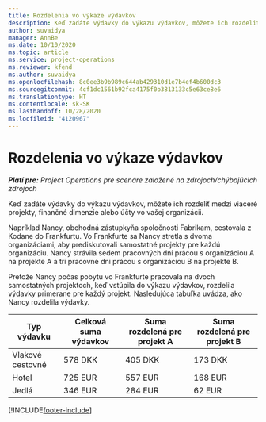 ```yaml
---
title: Rozdelenia vo výkaze výdavkov
description: Keď zadáte výdavky do výkazu výdavkov, môžete ich rozdeliť medzi viaceré projekty, právnické osoby alebo účty vo vašej organizácii.
author: suvaidya
manager: AnnBe
ms.date: 10/10/2020
ms.topic: article
ms.service: project-operations
ms.reviewer: kfend
ms.author: suvaidya
ms.openlocfilehash: 8c0ee3b9b989c644ab429310d1e7b4ef4b600dc3
ms.sourcegitcommit: 4cf1dc1561b92fca4175f0b3813133c5e63ce8e6
ms.translationtype: HT
ms.contentlocale: sk-SK
ms.lasthandoff: 10/28/2020
ms.locfileid: "4120967"
---
```

# <a name="distributions-on-an-expense-report"></a>Rozdelenia vo výkaze výdavkov

_**Platí pre:** Project Operations pre scenáre založené na zdrojoch/chýbajúcich zdrojoch_

Keď zadáte výdavky do výkazu výdavkov, môžete ich rozdeliť medzi viaceré projekty, finančné dimenzie alebo účty vo vašej organizácii.

Napríklad Nancy, obchodná zástupkyňa spoločnosti Fabrikam, cestovala z Kodane do Frankfurtu. Vo Frankfurte sa Nancy stretla s dvoma organizáciami, aby prediskutovali samostatné projekty pre každú organizáciu. Nancy strávila sedem pracovných dní prácou s organizáciou A na projekte A a tri pracovné dni prácou s organizáciou B na projekte B.

Pretože Nancy počas pobytu vo Frankfurte pracovala na dvoch samostatných projektoch, keď vstúpila do výkazu výdavkov, rozdelila výdavky primerane pre každý projekt. Nasledujúca tabuľka uvádza, ako Nancy rozdelila výdavky.

| Typ výdavku | Celková suma výdavkov | Suma rozdelená pre projekt A | Suma rozdelená pre projekt B |
|--------------|----------------------|---------------------------------|---------------------------------|
| Vlakové cestovné   | 578 DKK              | 405 DKK                         | 173 DKK                         |
| Hotel        | 725 EUR              | 557 EUR                         | 168 EUR                         |
| Jedlá        | 346 EUR              | 284 EUR                         | 62 EUR                          |


[!INCLUDE[footer-include](../includes/footer-banner.md)]